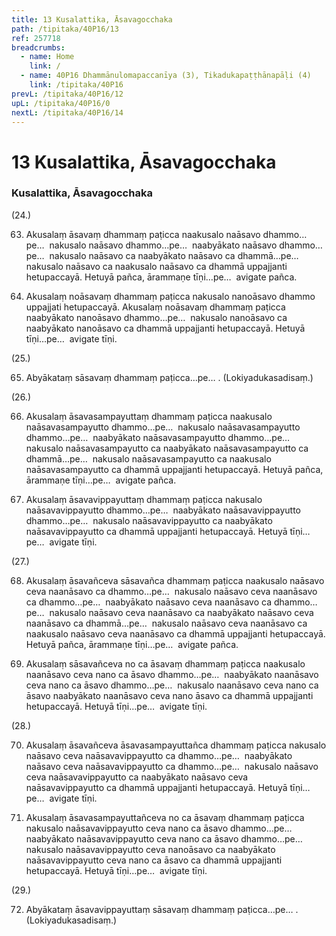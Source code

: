 ```yaml
---
title: 13 Kusalattika, Āsavagocchaka
path: /tipitaka/40P16/13
ref: 257718
breadcrumbs:
  - name: Home
    link: /
  - name: 40P16 Dhammānulomapaccanīya (3), Tikadukapaṭṭhānapāḷi (4)
    link: /tipitaka/40P16
prevL: /tipitaka/40P16/12
upL: /tipitaka/40P16/0
nextL: /tipitaka/40P16/14
---
```


# 13 Kusalattika, Āsavagocchaka

### Kusalattika, Āsavagocchaka

(24.)

63. Akusalaṃ āsavaṃ dhammaṃ paṭicca naakusalo naāsavo dhammo…pe…  nakusalo naāsavo dhammo…pe…  naabyākato naāsavo dhammo…pe…  nakusalo naāsavo ca naabyākato naāsavo ca dhammā…pe…  nakusalo naāsavo ca naakusalo naāsavo ca dhammā uppajjanti hetupaccayā. Hetuyā pañca, ārammaṇe tīṇi…pe…  avigate pañca.

64. Akusalaṃ noāsavaṃ dhammaṃ paṭicca nakusalo nanoāsavo dhammo uppajjati hetupaccayā. Akusalaṃ noāsavaṃ dhammaṃ paṭicca naabyākato nanoāsavo dhammo…pe…  nakusalo nanoāsavo ca naabyākato nanoāsavo ca dhammā uppajjanti hetupaccayā. Hetuyā tīṇi…pe…  avigate tīṇi.

(25.)

65. Abyākataṃ sāsavaṃ dhammaṃ paṭicca…pe… . (Lokiyadukasadisaṃ.)

(26.)

66. Akusalaṃ āsavasampayuttaṃ dhammaṃ paṭicca naakusalo naāsavasampayutto dhammo…pe…  nakusalo naāsavasampayutto dhammo…pe…  naabyākato naāsavasampayutto dhammo…pe…  nakusalo naāsavasampayutto ca naabyākato naāsavasampayutto ca dhammā…pe…  nakusalo naāsavasampayutto ca naakusalo naāsavasampayutto ca dhammā uppajjanti hetupaccayā. Hetuyā pañca, ārammaṇe tīṇi…pe…  avigate pañca.

67. Akusalaṃ āsavavippayuttaṃ dhammaṃ paṭicca nakusalo naāsavavippayutto dhammo…pe…  naabyākato naāsavavippayutto dhammo…pe…  nakusalo naāsavavippayutto ca naabyākato naāsavavippayutto ca dhammā uppajjanti hetupaccayā. Hetuyā tīṇi…pe…  avigate tīṇi.

(27.)

68. Akusalaṃ āsavañceva sāsavañca dhammaṃ paṭicca naakusalo naāsavo ceva naanāsavo ca dhammo…pe…  nakusalo naāsavo ceva naanāsavo ca dhammo…pe…  naabyākato naāsavo ceva naanāsavo ca dhammo…pe…  nakusalo naāsavo ceva naanāsavo ca naabyākato naāsavo ceva naanāsavo ca dhammā…pe…  nakusalo naāsavo ceva naanāsavo ca naakusalo naāsavo ceva naanāsavo ca dhammā uppajjanti hetupaccayā. Hetuyā pañca, ārammaṇe tīṇi…pe…  avigate pañca.

69. Akusalaṃ sāsavañceva no ca āsavaṃ dhammaṃ paṭicca naakusalo naanāsavo ceva nano ca āsavo dhammo…pe…  naabyākato naanāsavo ceva nano ca āsavo dhammo…pe…  nakusalo naanāsavo ceva nano ca āsavo naabyākato naanāsavo ceva nano āsavo ca dhammā uppajjanti hetupaccayā. Hetuyā tīṇi…pe…  avigate tīṇi.

(28.)

70. Akusalaṃ āsavañceva āsavasampayuttañca dhammaṃ paṭicca nakusalo naāsavo ceva naāsavavippayutto ca dhammo…pe…  naabyākato naāsavo ceva naāsavavippayutto ca dhammo…pe…  nakusalo naāsavo ceva naāsavavippayutto ca naabyākato naāsavo ceva naāsavavippayutto ca dhammā uppajjanti hetupaccayā. Hetuyā tīṇi…pe…  avigate tīṇi.

71. Akusalaṃ āsavasampayuttañceva no ca āsavaṃ dhammaṃ paṭicca nakusalo naāsavavippayutto ceva nano ca āsavo dhammo…pe…  naabyākato naāsavavippayutto ceva nano ca āsavo dhammo…pe…  nakusalo naāsavavippayutto ceva nanoāsavo ca naabyākato naāsavavippayutto ceva nano ca āsavo ca dhammā uppajjanti hetupaccayā. Hetuyā tīṇi…pe…  avigate tīṇi.

(29.)

72. Abyākataṃ āsavavippayuttaṃ sāsavaṃ dhammaṃ paṭicca…pe… . (Lokiyadukasadisaṃ.)


